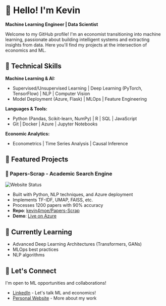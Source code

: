 # 👋 Hello! I'm Kevin
**Machine Learning Engineer | Data Scientist**

Welcome to my GitHub profile! I'm an economist transitioning into machine learning, passionate about building intelligent systems and extracting insights from data. Here you'll find my projects at the intersection of economics and ML.

## 🔧 Technical Skills

**Machine Learning & AI:**
- Supervised/Unsupervised Learning | Deep Learning (PyTorch, TensorFlow) | NLP | Computer Vision
- Model Deployment (Azure, Flask) | MLOps | Feature Engineering

**Languages & Tools:**
- Python (Pandas, Scikit-learn, NumPy) | R | SQL | JavaScript 
- Git | Docker | Azure | Jupyter Notebooks

**Economic Analytics:**
- Econometrics | Time Series Analysis | Causal Inference

## 🚀 Featured Projects

### 📄 Papers-Scrap - Academic Search Engine
![Website Status](https://img.shields.io/website?url=https%3A%2F%2Fpapers-scrap-fje3hff3g0e3e2c4.eastus-01.azurewebsites.net%2F&label=status)
- Built with Python, NLP techniques, and Azure deployment
- Implements TF-IDF, UMAP, FAISS, etc.
- Processes 1200 papers with 90% accuracy
- **Repo**: [kevin4moe/Papers-Scrap](https://github.com/kevin4moe/Papers-Scrap)
- **Demo**: [Live on Azure](https://papers-scrap-fje3hff3g0e3e2c4.eastus-01.azurewebsites.net/)

<!---
### [Another ML Project]
[Add 1-2 more substantial ML projects with similar detail]

## 📚 Education & Certifications
- [Degree] in Economics, [University]
- [Any ML/AI certifications] (e.g., Coursera Deep Learning Specialization, AWS ML)
- Currently completing: [Current relevant coursework]
-->

## 🌱 Currently Learning
- Advanced Deep Learning Architectures (Transformers, GANs)
- MLOps best practices
- NLP algorithms

## 🤝 Let's Connect
I'm open to ML opportunities and collaborations!

- [LinkedIn](https://www.linkedin.com/in/kevin4moe/) - Let's talk ML and economics!
- [Personal Website](https://kevin4.moe/) - More about my work



<!--
**kevin4moe/kevin4moe** is a ✨ _special_ ✨ repository because its `README.md` (this file) appears on your GitHub profile.

Here are some ideas to get you started:

- 🔭 I’m currently working on ...
- 🌱 I’m currently learning ...
- 👯 I’m looking to collaborate on ...
- 🤔 I’m looking for help with ...
- 💬 Ask me about ...
- 📫 How to reach me: ...
- 😄 Pronouns: ...
- ⚡ Fun fact: ...
-->
